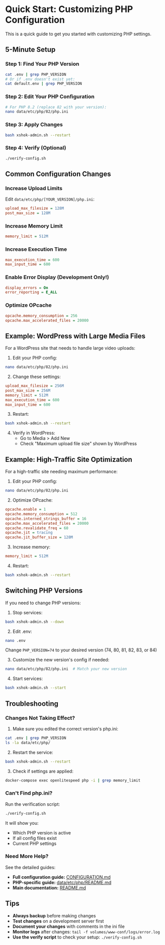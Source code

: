 # Quick Start: Customizing PHP Configuration

This is a quick guide to get you started with customizing PHP settings.

## 5-Minute Setup

### Step 1: Find Your PHP Version
```bash
cat .env | grep PHP_VERSION
# Or if .env doesn't exist yet:
cat default.env | grep PHP_VERSION
```

### Step 2: Edit Your PHP Configuration
```bash
# For PHP 8.2 (replace 82 with your version):
nano data/etc/php/82/php.ini
```

### Step 3: Apply Changes
```bash
bash xshok-admin.sh --restart
```

### Step 4: Verify (Optional)
```bash
./verify-config.sh
```

## Common Configuration Changes

### Increase Upload Limits
Edit `data/etc/php/[YOUR_VERSION]/php.ini`:
```ini
upload_max_filesize = 128M
post_max_size = 128M
```

### Increase Memory Limit
```ini
memory_limit = 512M
```

### Increase Execution Time
```ini
max_execution_time = 600
max_input_time = 600
```

### Enable Error Display (Development Only!)
```ini
display_errors = On
error_reporting = E_ALL
```

### Optimize OPcache
```ini
opcache.memory_consumption = 256
opcache.max_accelerated_files = 20000
```

## Example: WordPress with Large Media Files

For a WordPress site that needs to handle large video uploads:

1. Edit your PHP config:
```bash
nano data/etc/php/82/php.ini
```

2. Change these settings:
```ini
upload_max_filesize = 256M
post_max_size = 256M
memory_limit = 512M
max_execution_time = 600
max_input_time = 600
```

3. Restart:
```bash
bash xshok-admin.sh --restart
```

4. Verify in WordPress:
   - Go to Media > Add New
   - Check "Maximum upload file size" shown by WordPress

## Example: High-Traffic Site Optimization

For a high-traffic site needing maximum performance:

1. Edit your PHP config:
```bash
nano data/etc/php/82/php.ini
```

2. Optimize OPcache:
```ini
opcache.enable = 1
opcache.memory_consumption = 512
opcache.interned_strings_buffer = 16
opcache.max_accelerated_files = 20000
opcache.revalidate_freq = 60
opcache.jit = tracing
opcache.jit_buffer_size = 128M
```

3. Increase memory:
```ini
memory_limit = 512M
```

4. Restart:
```bash
bash xshok-admin.sh --restart
```

## Switching PHP Versions

If you need to change PHP versions:

1. Stop services:
```bash
bash xshok-admin.sh --down
```

2. Edit .env:
```bash
nano .env
```
Change `PHP_VERSION=74` to your desired version (74, 80, 81, 82, 83, or 84)

3. Customize the new version's config if needed:
```bash
nano data/etc/php/82/php.ini  # Match your new version
```

4. Start services:
```bash
bash xshok-admin.sh --start
```

## Troubleshooting

### Changes Not Taking Effect?

1. Make sure you edited the correct version's php.ini:
```bash
cat .env | grep PHP_VERSION
ls -la data/etc/php/
```

2. Restart the service:
```bash
bash xshok-admin.sh --restart
```

3. Check if settings are applied:
```bash
docker-compose exec openlitespeed php -i | grep memory_limit
```

### Can't Find php.ini?

Run the verification script:
```bash
./verify-config.sh
```

It will show you:
- Which PHP version is active
- If all config files exist
- Current PHP settings

### Need More Help?

See the detailed guides:
- **Full configuration guide:** [CONFIGURATION.md](CONFIGURATION.md)
- **PHP-specific guide:** [data/etc/php/README.md](data/etc/php/README.md)
- **Main documentation:** [README.md](README.md)

## Tips

- **Always backup** before making changes
- **Test changes** on a development server first
- **Document your changes** with comments in the ini file
- **Monitor logs** after changes: `tail -f volumes/www-conf/logs/error.log`
- **Use the verify script** to check your setup: `./verify-config.sh`

